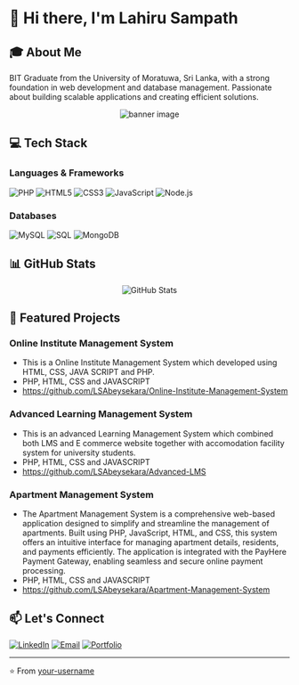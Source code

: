 # 👋 Hi there, I'm Lahiru Sampath

## 🎓 About Me
BIT Graduate from the University of Moratuwa, Sri Lanka, with a strong foundation in web development and database management. Passionate about building scalable applications and creating efficient solutions.

<div align="center">
  <img src="https://upload.wikimedia.org/wikipedia/en/6/60/University_of_Moratuwa_logo.png" alt="banner image">
</div>

## 💻 Tech Stack
### Languages & Frameworks
![PHP](https://img.shields.io/badge/-PHP-777BB4?style=flat&logo=php&logoColor=white)
![HTML5](https://img.shields.io/badge/-HTML5-E34F26?style=flat&logo=html5&logoColor=white)
![CSS3](https://img.shields.io/badge/-CSS3-1572B6?style=flat&logo=css3&logoColor=white)
![JavaScript](https://img.shields.io/badge/-JavaScript-F7DF1E?style=flat&logo=javascript&logoColor=black)
![Node.js](https://img.shields.io/badge/-Node.js-339933?style=flat&logo=node.js&logoColor=white)

### Databases
![MySQL](https://img.shields.io/badge/-MySQL-4479A1?style=flat&logo=mysql&logoColor=white)
![SQL](https://img.shields.io/badge/-SQL-CC2927?style=flat&logo=microsoft-sql-server&logoColor=white)
![MongoDB](https://img.shields.io/badge/-MongoDB-47A248?style=flat&logo=mongodb&logoColor=white)

## 📊 GitHub Stats
<div align="center">
  <img src="https://github-readme-stats.vercel.app/api?username=LSAbeysekara&show_icons=true&theme=tokyonight" alt="GitHub Stats" />
</div>

## 🌟 Featured Projects
### Online Institute Management System
- This is a Online Institute Management System which developed using HTML, CSS, JAVA SCRIPT and PHP.
- PHP, HTML, CSS and JAVASCRIPT
- https://github.com/LSAbeysekara/Online-Institute-Management-System

### Advanced Learning Management System
- This is an advanced Learning Management System which combined both LMS and E commerce website together with accomodation facility system for university students.
- PHP, HTML, CSS and JAVASCRIPT
- https://github.com/LSAbeysekara/Advanced-LMS

### Apartment Management System
- The Apartment Management System is a comprehensive web-based application designed to simplify and streamline the management of apartments. Built using PHP, JavaScript, HTML, and CSS, this system offers an intuitive interface for managing apartment details, residents, and payments efficiently. The application is integrated with the PayHere Payment Gateway, enabling seamless and secure online payment processing.
- PHP, HTML, CSS and JAVASCRIPT
- https://github.com/LSAbeysekara/Apartment-Management-System

## 📫 Let's Connect
[![LinkedIn](https://img.shields.io/badge/-LinkedIn-0077B5?style=flat&logo=linkedin)](https://www.linkedin.com/in/lahiru-sampath-abeysekara-734802211)
[![Email](https://img.shields.io/badge/-Email-D14836?style=flat&logo=gmail&logoColor=white)](mailto:lahirusampathabeysekara@gmail.com)
[![Portfolio](https://img.shields.io/badge/-Portfolio-000000?style=flat&logo=firefox&logoColor=white)](YOUR_PORTFOLIO_URL)

---
⭐️ From [your-username](https://github.com/LSAbeysekara)
